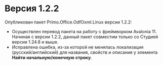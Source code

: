 # Версия 1.2.2

Опубликован пакет Primo.Office.OdfOxml.Linux версии 1.2.2:
* Осуществлен перевод пакета на работу с фреймворком Avalonia 11. Начиная с версии 1.2.2, данный пакет совместим только со Студией версии 1.24.8 и выше.
* Исправлена ошибка, из-за которой не менялась локализация (русский/английский) для названия, свойств и описания у элемента **Найти начальную/конечную строку**.

